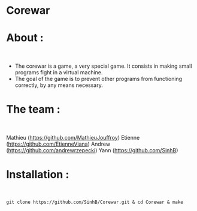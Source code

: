 # Corewar

<h1>About :</h1><br/>

- The corewar is a game, a very special game. It consists in making small programs fight in a virtual machine.<br/>
- The goal of the game is to prevent other programs from functioning correctly, by any means necessary.<br/>

<h1>The team :</h1><br/>

Mathieu (https://github.com/MathieuJouffroy)
Etienne (https://github.com/EtienneViana)
Andrew (https://github.com/andrewrzepecki)
Yann (https://github.com/SinhB)

<h1>Installation :</h1><br/>

<pre><code>git clone https://github.com/SinhB/Corewar.git & cd Corewar & make</code></pre><br/>
